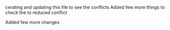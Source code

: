 cerating and updating this file to see the conflicts
Added few more things to check the to reduced conflict

Added few more changes 